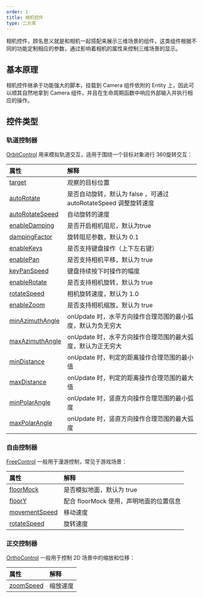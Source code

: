```yaml
---
order: 1
title: 相机控件
type: 二方库
---
```


相机控件，顾名思义就是和相机一起搭配来展示三维场景的组件，这类组件根据不同的功能定制相应的参数，通过影响着相机的属性来控制三维场景的显示。

## 基本原理

相机控件继承于功能强大的脚本，挂载到 Camera 组件依附的 Entity 上，因此可以顺其自然地拿到 Camera 组件，并且在生命周期函数中响应外部输入并执行相应的操作。

## 控件类型

### 轨道控制器

[OrbitControl](${api}controls/OrbitControl) 用来模拟轨道交互，适用于围绕一个目标对象进行 360旋转交互：

<playground src="gltf-basic.ts"></playground>

|属性|解释|
|:--|:--|
|[target](${api}controls/OrbitControl#target)|观察的目标位置|
|[autoRotate](${api}controls/OrbitControl#autoRotate)|是否自动旋转，默认为 false ，可通过 autoRotateSpeed 调整旋转速度|
|[autoRotateSpeed](${api}controls/OrbitControl#autoRotateSpeed)|自动旋转的速度|
|[enableDamping](${api}controls/OrbitControl#enableDamping) | 是否开启相机阻尼，默认为true|
|[dampingFactor](${api}controls/OrbitControl#dampingFactor) | 旋转阻尼参数，默认为 0.1|
|[enableKeys](${api}controls/OrbitControl#enableKeys) | 是否支持键盘操作（上下左右键）|
|[enablePan](${api}controls/OrbitControl#enablePan) | 是否支持相机平移，默认为 true| 
|[keyPanSpeed](${api}controls/OrbitControl#keyPanSpeed) | 键盘持续按下时操作的幅度| 
|[enableRotate](${api}controls/OrbitControl#enableRotate) | 是否支持相机旋转，默认为 true| 
|[rotateSpeed](${api}controls/OrbitControl#rotateSpeed) | 相机旋转速度，默认为 1.0| 
|[enableZoom](${api}controls/OrbitControl#enableZoom) | 是否支持相机缩放，默认为 true| 
|[minAzimuthAngle](${api}controls/OrbitControl#minAzimuthAngle) | onUpdate 时，水平方向操作合理范围的最小弧度，默认为负无穷大| 
|[maxAzimuthAngle](${api}controls/OrbitControl#maxAzimuthAngle) | onUpdate 时，水平方向操作合理范围的最大弧度，默认为正无穷大| 
|[minDistance](${api}controls/OrbitControl#minDistance) | onUpdate 时，判定的距离操作合理范围的最小值| 
|[maxDistance](${api}controls/OrbitControl#maxDistance) | onUpdate 时，判定的距离操作合理范围的最大值| 
|[minPolarAngle](${api}controls/OrbitControl#minPolarAngle) | onUpdate 时，竖直方向操作合理范围的最小弧度| 
|[maxPolarAngle](${api}controls/OrbitControl#maxPolarAngle) | onUpdate 时，竖直方向操作合理范围的最大弧度|

### 自由控制器

[FreeControl](${api}controls/FreeControl) 一般用于漫游控制，常见于游戏场景：

<playground src="controls-free.ts"></playground>

|属性|解释|
|:--|:--|
|[floorMock](${api}controls/FreeControl#floorMock)|是否模拟地面，默认为 true|
|[floorY](${api}controls/FreeControl#floorY)|配合 floorMock 使用，声明地面的位置信息|
|[movementSpeed](${api}controls/FreeControl#movementSpeed) | 移动速度|
|[rotateSpeed](${api}controls/FreeControl#rotateSpeed) | 旋转速度|

### 正交控制器

[OrthoControl](${api}controls/OrthoControl) 一般用于控制 2D 场景中的缩放和位移：

<playground src="ortho-control.ts"></playground>

|属性|解释|
|:--|:--|
|[zoomSpeed](${api}controls/OrthoControl#zoomSpeed)|缩放速度|